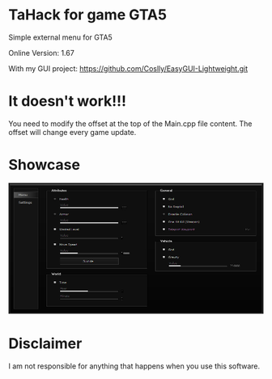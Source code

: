 # TaHack for game GTA5
Simple external menu for GTA5

Online Version: 1.67

With my GUI project: https://github.com/Coslly/EasyGUI-Lightweight.git

# It doesn't work!!!
You need to modify the offset at the top of the Main.cpp file content. The offset will change every game update.

# Showcase
![image](https://github.com/Coslly/TaHack/blob/main/ShowImage.png?raw=true)

# Disclaimer
I am not responsible for anything that happens when you use this software.
